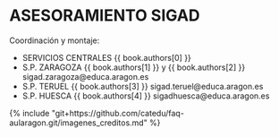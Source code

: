 # ASESORAMIENTO SIGAD

Coordinación y montaje:
<ul>
 <li>SERVICIOS CENTRALES <span xmlns:cc="http://creativecommons.org/ns#" property="cc:attributionName">{{ book.authors[0] }} </span></li>
   <li>S.P. ZARAGOZA <span xmlns:cc="http://creativecommons.org/ns#" property="cc:attributionName">{{ book.authors[1] }} y {{ book.authors[2] }} sigad.zaragoza@educa.aragon.es</span></li>
   <li>S.P. TERUEL <span xmlns:cc="http://creativecommons.org/ns#" property="cc:attributionName">{{ book.authors[3] }} sigad.teruel@educa.aragon.es</span></li>
   <li>S.P. HUESCA <span xmlns:cc="http://creativecommons.org/ns#" property="cc:attributionName">{{ book.authors[4] }} sigadhuesca@educa.aragon.es</span></li>
</ul>
{% include "git+https://github.com/catedu/faq-aularagon.git/imagenes_creditos.md" %}
